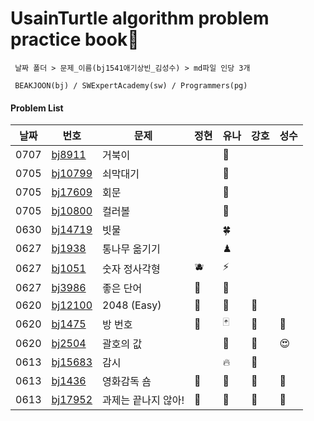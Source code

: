 # UsainTurtle algorithm problem practice book📝 
```
 날짜 폴더 > 문제_이름(bj1541애기상빈_김성수) > md파일 인당 3개 
 
 BEAKJOON(bj) / SWExpertAcademy(sw) / Programmers(pg)
 ```
#### Problem List
|날짜|번호|문제|정현|유나|강호|성수|
|---|---|---|---|---|---|---|
|0707|[bj8911](https://www.acmicpc.net/problem/8911)|거북이||🐢|||
|0705|[bj10799](https://www.acmicpc.net/problem/10799)|쇠막대기||👑|||
|0705|[bj17609](https://www.acmicpc.net/problem/17609)|회문||🚧|||
|0705|[bj10800](https://www.acmicpc.net/problem/10800)|컬러볼||🤢|||
|0630|[bj14719](https://www.acmicpc.net/problem/14719)|빗물||🍀||
|0627|[bj1938](https://www.acmicpc.net/problem/1938)|통나무 옮기기||♟||
|0627|[bj1051](https://www.acmicpc.net/problem/1051)|숫자 정사각형|🫐|⚡️||
|0627|[bj3986](https://www.acmicpc.net/problem/3986)|좋은 단어 |🍍|👻||
|0620|[bj12100](https://www.acmicpc.net/problem/12100)|2048 (Easy)|🍈|🎱|🍗|
|0620|[bj1475](https://www.acmicpc.net/problem/1475)|방 번호|🍓|🃏|🍗|🎎|
|0620|[bj2504](https://www.acmicpc.net/problem/2504)|괄호의 값||🏁|🍗|😍|
|0613|[bj15683](https://www.acmicpc.net/problem/15683)|감시||🔥|🍗|
|0613|[bj1436](https://www.acmicpc.net/problem/1436)|영화감독 숌|🥦|🍅|🍗|🔑|
|0613|[bj17952](https://www.acmicpc.net/problem/17952)|과제는 끝나지 않아!|🍇|🍉|🍗|🎈|


